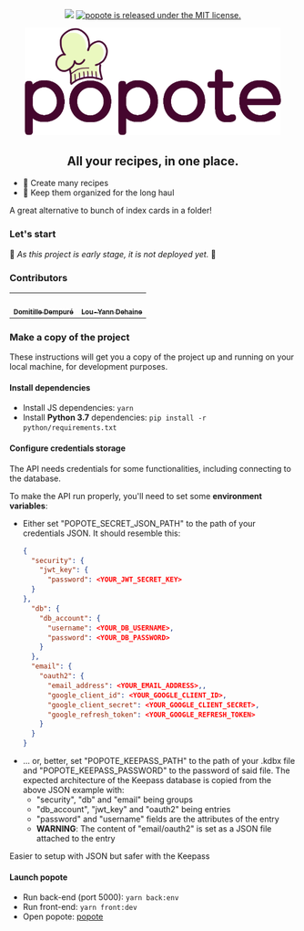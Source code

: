 <p align="center">
  <img src="https://img.shields.io/badge/version-0.1.0-green"/>
  <a href="https://github.com/domidemps/popote/blob/master/LICENSE">
    <img src="https://img.shields.io/badge/license-MIT-blue" alt="popote is released under the MIT license." />
  </a>
</p>

<p align="center">
  <img src="https://github.com/domidemps/popote/blob/master/src/images/popote_logo.png" width="450px;"/>
</p>

<h2 align="center">All your recipes, in one place.</h2>

- 🍳 Create many recipes
- 📒 Keep them organized for the long haul

A great alternative to bunch of index cards in a folder!

### Let's start

🚧 *As this project is early stage, it is not deployed yet.* 🚧


### Contributors

<table>
  <tr>
    <td align="center">
      <a href="https://github.com/domidemps">
        <img src="https://avatars.githubusercontent.com/domidemps?s=100" width="100px;" alt=""/>
        <br />
        <sub>
          <b>Domitille Dempuré</b>
        </sub>
      </a>
    <td align="center">
      <a href="https://github.com/ldehaine">
        <img src="https://avatars.githubusercontent.com/ldehaine?s=100" width="100px;" alt=""/>
        <br />
        <sub>
          <b>Lou-Yann Dehaine</b>
        </sub>
      </a>
  </tr>
</table>

### Make a copy of the project

These instructions will get you a copy of the project up and running on your local machine, for development purposes.

#### Install dependencies

- Install JS dependencies: `yarn`
- Install **Python 3.7** dependencies: `pip install -r python/requirements.txt`

#### Configure credentials storage

The API needs credentials for some functionalities, including connecting to the database.

To make the API run properly, you'll need to set some **environment variables**:
* Either set "POPOTE_SECRET_JSON_PATH" to the path of your credentials JSON. It should resemble this:
  ```JSON
  {
    "security": {
      "jwt_key": {
        "password": <YOUR_JWT_SECRET_KEY>
    }
  },
    "db": {
      "db_account": {
        "username": <YOUR_DB_USERNAME>,
        "password": <YOUR_DB_PASSWORD>
      }
    },
    "email": {
      "oauth2": {
        "email_address": <YOUR_EMAIL_ADDRESS>,,
        "google_client_id": <YOUR_GOOGLE_CLIENT_ID>,
        "google_client_secret": <YOUR_GOOGLE_CLIENT_SECRET>,
        "google_refresh_token": <YOUR_GOOGLE_REFRESH_TOKEN>
      }
    }
  }
  ```
* ... or, better, set "POPOTE_KEEPASS_PATH" to the path of your .kdbx file and "POPOTE_KEEPASS_PASSWORD" to the password of said file.
  The expected architecture of the Keepass database is copied from the above JSON example with:
  * "security", "db" and "email" being groups
  * "db_account", "jwt_key" and "oauth2" being entries
  * "password" and "username" fields are the attributes of the entry
  * **WARNING**: The content of "email/oauth2" is set as a JSON file attached to the entry

Easier to setup with JSON but safer with the Keepass

#### Launch popote

- Run back-end (port 5000): `yarn back:env`
- Run front-end: `yarn front:dev`
- Open popote: [popote](http://localhost:8080/)
